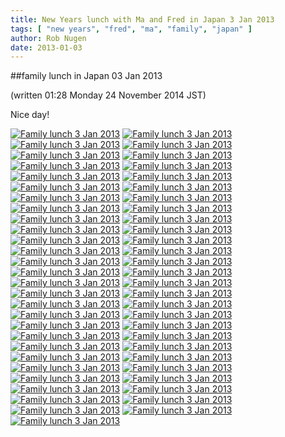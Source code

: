 ```yaml
---
title: New Years lunch with Ma and Fred in Japan 3 Jan 2013
tags: [ "new years", "fred", "ma", "family", "japan" ]
author: Rob Nugen
date: 2013-01-03
---
```


##family lunch in Japan 03 Jan 2013

(written 01:28 Monday 24 November 2014 JST)

Nice day!

[![Family lunch 3 Jan 2013](/images/2013/01/03/thumbs/IMG_0220.png)](/images/2013/01/03/IMG_0220.png)
[![Family lunch 3 Jan 2013](/images/2013/01/03/thumbs/IMG_0221.png)](/images/2013/01/03/IMG_0221.png)
[![Family lunch 3 Jan 2013](/images/2013/01/03/thumbs/IMG_0222.png)](/images/2013/01/03/IMG_0222.png)
[![Family lunch 3 Jan 2013](/images/2013/01/03/thumbs/IMG_0223.png)](/images/2013/01/03/IMG_0223.png)
[![Family lunch 3 Jan 2013](/images/2013/01/03/thumbs/IMG_0225.png)](/images/2013/01/03/IMG_0225.png)
[![Family lunch 3 Jan 2013](/images/2013/01/03/thumbs/IMG_0228.png)](/images/2013/01/03/IMG_0228.png)
[![Family lunch 3 Jan 2013](/images/2013/01/03/thumbs/IMG_0230.png)](/images/2013/01/03/IMG_0230.png)
[![Family lunch 3 Jan 2013](/images/2013/01/03/thumbs/IMG_0232.png)](/images/2013/01/03/IMG_0232.png)
[![Family lunch 3 Jan 2013](/images/2013/01/03/thumbs/IMG_0234.png)](/images/2013/01/03/IMG_0234.png)
[![Family lunch 3 Jan 2013](/images/2013/01/03/thumbs/IMG_0238.png)](/images/2013/01/03/IMG_0238.png)
[![Family lunch 3 Jan 2013](/images/2013/01/03/thumbs/IMG_0243.png)](/images/2013/01/03/IMG_0243.png)
[![Family lunch 3 Jan 2013](/images/2013/01/03/thumbs/IMG_0246.png)](/images/2013/01/03/IMG_0246.png)
[![Family lunch 3 Jan 2013](/images/2013/01/03/thumbs/IMG_0249.png)](/images/2013/01/03/IMG_0249.png)
[![Family lunch 3 Jan 2013](/images/2013/01/03/thumbs/IMG_0250.png)](/images/2013/01/03/IMG_0250.png)
[![Family lunch 3 Jan 2013](/images/2013/01/03/thumbs/IMG_0254.png)](/images/2013/01/03/IMG_0254.png)
[![Family lunch 3 Jan 2013](/images/2013/01/03/thumbs/IMG_0269.png)](/images/2013/01/03/IMG_0269.png)
[![Family lunch 3 Jan 2013](/images/2013/01/03/thumbs/IMG_0270.png)](/images/2013/01/03/IMG_0270.png)
[![Family lunch 3 Jan 2013](/images/2013/01/03/thumbs/IMG_0276.png)](/images/2013/01/03/IMG_0276.png)
[![Family lunch 3 Jan 2013](/images/2013/01/03/thumbs/IMG_0278.png)](/images/2013/01/03/IMG_0278.png)
[![Family lunch 3 Jan 2013](/images/2013/01/03/thumbs/IMG_0279.png)](/images/2013/01/03/IMG_0279.png)
[![Family lunch 3 Jan 2013](/images/2013/01/03/thumbs/IMG_0280.png)](/images/2013/01/03/IMG_0280.png)
[![Family lunch 3 Jan 2013](/images/2013/01/03/thumbs/IMG_0281.png)](/images/2013/01/03/IMG_0281.png)
[![Family lunch 3 Jan 2013](/images/2013/01/03/thumbs/IMG_0282.png)](/images/2013/01/03/IMG_0282.png)
[![Family lunch 3 Jan 2013](/images/2013/01/03/thumbs/IMG_0284.png)](/images/2013/01/03/IMG_0284.png)
[![Family lunch 3 Jan 2013](/images/2013/01/03/thumbs/IMG_0285.png)](/images/2013/01/03/IMG_0285.png)
[![Family lunch 3 Jan 2013](/images/2013/01/03/thumbs/IMG_0287.png)](/images/2013/01/03/IMG_0287.png)
[![Family lunch 3 Jan 2013](/images/2013/01/03/thumbs/IMG_0289.png)](/images/2013/01/03/IMG_0289.png)
[![Family lunch 3 Jan 2013](/images/2013/01/03/thumbs/IMG_0290.png)](/images/2013/01/03/IMG_0290.png)
[![Family lunch 3 Jan 2013](/images/2013/01/03/thumbs/IMG_0291.png)](/images/2013/01/03/IMG_0291.png)
[![Family lunch 3 Jan 2013](/images/2013/01/03/thumbs/IMG_0292.png)](/images/2013/01/03/IMG_0292.png)
[![Family lunch 3 Jan 2013](/images/2013/01/03/thumbs/IMG_0293.png)](/images/2013/01/03/IMG_0293.png)
[![Family lunch 3 Jan 2013](/images/2013/01/03/thumbs/IMG_0297.png)](/images/2013/01/03/IMG_0297.png)
[![Family lunch 3 Jan 2013](/images/2013/01/03/thumbs/IMG_0298.png)](/images/2013/01/03/IMG_0298.png)
[![Family lunch 3 Jan 2013](/images/2013/01/03/thumbs/IMG_0304.png)](/images/2013/01/03/IMG_0304.png)
[![Family lunch 3 Jan 2013](/images/2013/01/03/thumbs/IMG_0305.png)](/images/2013/01/03/IMG_0305.png)
[![Family lunch 3 Jan 2013](/images/2013/01/03/thumbs/IMG_0310.png)](/images/2013/01/03/IMG_0310.png)
[![Family lunch 3 Jan 2013](/images/2013/01/03/thumbs/IMG_0313.png)](/images/2013/01/03/IMG_0313.png)
[![Family lunch 3 Jan 2013](/images/2013/01/03/thumbs/IMG_0318.png)](/images/2013/01/03/IMG_0318.png)
[![Family lunch 3 Jan 2013](/images/2013/01/03/thumbs/IMG_0319.png)](/images/2013/01/03/IMG_0319.png)
[![Family lunch 3 Jan 2013](/images/2013/01/03/thumbs/IMG_0321.png)](/images/2013/01/03/IMG_0321.png)
[![Family lunch 3 Jan 2013](/images/2013/01/03/thumbs/IMG_0322.png)](/images/2013/01/03/IMG_0322.png)
[![Family lunch 3 Jan 2013](/images/2013/01/03/thumbs/IMG_0324.png)](/images/2013/01/03/IMG_0324.png)
[![Family lunch 3 Jan 2013](/images/2013/01/03/thumbs/IMG_0325.png)](/images/2013/01/03/IMG_0325.png)
[![Family lunch 3 Jan 2013](/images/2013/01/03/thumbs/IMG_0333.png)](/images/2013/01/03/IMG_0333.png)
[![Family lunch 3 Jan 2013](/images/2013/01/03/thumbs/IMG_0335.png)](/images/2013/01/03/IMG_0335.png)
[![Family lunch 3 Jan 2013](/images/2013/01/03/thumbs/IMG_0336.png)](/images/2013/01/03/IMG_0336.png)
[![Family lunch 3 Jan 2013](/images/2013/01/03/thumbs/IMG_0339.png)](/images/2013/01/03/IMG_0339.png)
[![Family lunch 3 Jan 2013](/images/2013/01/03/thumbs/IMG_0340.png)](/images/2013/01/03/IMG_0340.png)
[![Family lunch 3 Jan 2013](/images/2013/01/03/thumbs/IMG_0342.png)](/images/2013/01/03/IMG_0342.png)
[![Family lunch 3 Jan 2013](/images/2013/01/03/thumbs/IMG_0352.png)](/images/2013/01/03/IMG_0352.png)
[![Family lunch 3 Jan 2013](/images/2013/01/03/thumbs/IMG_0353.png)](/images/2013/01/03/IMG_0353.png)
[![Family lunch 3 Jan 2013](/images/2013/01/03/thumbs/IMG_0354.png)](/images/2013/01/03/IMG_0354.png)
[![Family lunch 3 Jan 2013](/images/2013/01/03/thumbs/IMG_0356.png)](/images/2013/01/03/IMG_0356.png)
[![Family lunch 3 Jan 2013](/images/2013/01/03/thumbs/IMG_0357.png)](/images/2013/01/03/IMG_0357.png)
[![Family lunch 3 Jan 2013](/images/2013/01/03/thumbs/IMG_0360.png)](/images/2013/01/03/IMG_0360.png)

